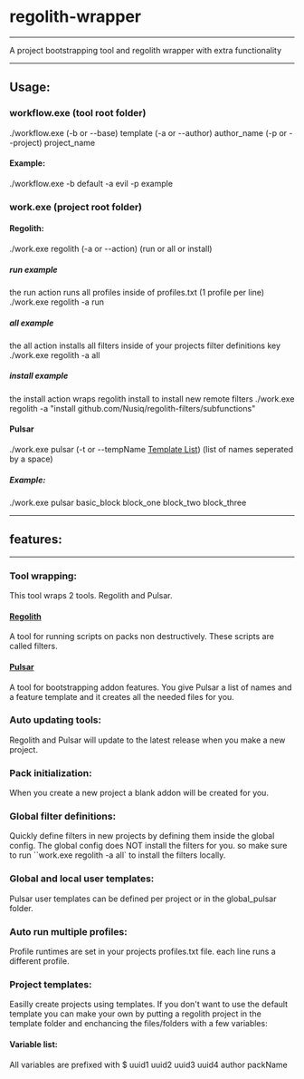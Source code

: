 # regolith-wrapper
---
A project bootstrapping tool and regolith wrapper with extra functionality

---
## Usage:
### workflow.exe (tool root folder)
./workflow.exe (-b or --base) template (-a or --author) author_name (-p or --project) project_name
#### Example:
./workflow.exe -b default -a evil -p example
### work.exe (project root folder)
#### Regolith:
./work.exe regolith (-a or --action) (run or all or install)
##### run example
the run action runs all profiles inside of profiles.txt (1 profile per line)
./work.exe regolith -a run
##### all example
the all action installs all filters inside of your projects filter definitions key
./work.exe regolith -a all
##### install example
the install action wraps regolith install to install new remote filters
./work.exe regolith -a "install github.com/Nusiq/regolith-filters/subfunctions"
#### Pulsar
./work.exe pulsar (-t or --tempName [Template List](https://github.com/evilguy50/Pulsar/blob/main/template_info.txt)) (list of names seperated by a space)
##### Example:
./work.exe pulsar basic_block block_one block_two block_three

---
## features:
---
### Tool wrapping:
This tool wraps 2 tools.
Regolith and Pulsar.
#### [Regolith](https://github.com/Bedrock-OSS/regolith)
A tool for running scripts on packs non destructively. 
These scripts are called filters.
#### [Pulsar](https://github.com/evilguy50/Pulsar)
A tool for bootstrapping addon features. You give Pulsar a list of names and a feature template and it creates all the needed files for you.
### Auto updating tools:
Regolith and Pulsar will update to the latest release when you make a new project.
### Pack initialization:
When you create a new project a blank addon will be created for you.
### Global filter definitions:
Quickly define filters in new projects by defining them inside the global config.
The global config does NOT install the filters for you. so make sure to run ``work.exe regolith -a all` to install the filters locally.
### Global and local user templates:
Pulsar user templates can be defined per project or in the global_pulsar folder.
### Auto run multiple profiles:
Profile runtimes are set in your projects profiles.txt file.
each line runs a different profile.
### Project templates:
Easilly create projects using templates.
If you don't want to use the default template you can make your own by putting a regolith project in the template folder and enchancing the files/folders with a few variables:
#### Variable list:
All variables are prefixed with $
uuid1
uuid2
uuid3
uuid4
author
packName